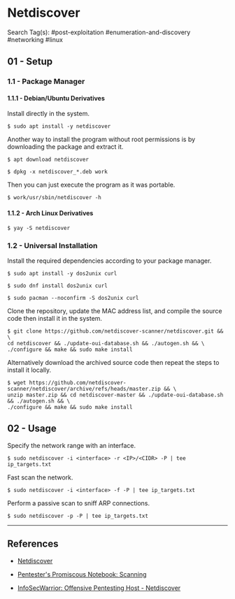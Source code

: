 # Netdiscover

Search Tag(s): #post-exploitation #enumeration-and-discovery #networking #linux

## 01 - Setup

### 1.1 - Package Manager

#### 1.1.1 - Debian/Ubuntu Derivatives

Install directly in the system.

```
$ sudo apt install -y netdiscover
```

Another way to install the program without root permissions is by downloading the package and extract it.

```
$ apt download netdiscover

$ dpkg -x netdiscover_*.deb work
```

Then you can just execute the program as it was portable.

```
$ work/usr/sbin/netdiscover -h
```

#### 1.1.2 - Arch Linux Derivatives

```
$ yay -S netdiscover
```

### 1.2 - Universal Installation

Install the required dependencies according to your package manager.

```
$ sudo apt install -y dos2unix curl

$ sudo dnf install dos2unix curl

$ sudo pacman --noconfirm -S dos2unix curl
```

Clone the repository, update the MAC address list, and compile the source code then install it in the system.

```
$ git clone https://github.com/netdiscover-scanner/netdiscover.git && \
cd netdiscover && ./update-oui-database.sh && ./autogen.sh && \
./configure && make && sudo make install
```

Alternatively download the archived source code then repeat the steps to install it locally.

```
$ wget https://github.com/netdiscover-scanner/netdiscover/archive/refs/heads/master.zip && \
unzip master.zip && cd netdiscover-master && ./update-oui-database.sh && ./autogen.sh && \
./configure && make && sudo make install
```

## 02 - Usage

Specify the network range with an interface.

```
$ sudo netdiscover -i <interface> -r <IP>/<CIDR> -P | tee ip_targets.txt
```

Fast scan the network.

```
$ sudo netdiscover -i <interface> -f -P | tee ip_targets.txt
```

Perform a passive scan to sniff ARP connections.

```
$ sudo netdiscover -p -P | tee ip_targets.txt
```

---
## References

- [Netdiscover](https://github.com/netdiscover-scanner/netdiscover)

- [Pentester's Promiscous Notebook: Scanning](https://ppn.snovvcrash.rocks/pentest/infrastructure/networks/scanning)

- [InfoSecWarrior: Offensive Pentesting Host - Netdiscover](https://github.com/InfoSecWarrior/Offensive-Pentesting-Host/blob/main/Network%20Scanning/Netdiscover.md)